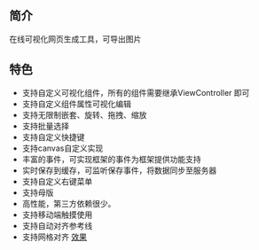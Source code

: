 ## 简介

在线可视化网页生成工具，可导出图片

## 特色
- 支持自定义可视化组件，所有的组件需要继承ViewController 即可
- 支持自定义组件属性可视化编辑
- 支持无限制嵌套、旋转、拖拽、缩放
- 支持批量选择
- 支持自定义快捷键
- 支持canvas自定义实现
- 丰富的事件，可实现框架的事件为框架提供功能支持
- 实时保存到缓存，可监听保存事件，将数据同步至服务器
- 支持自定义右键菜单
- 支持母版
- 高性能，第三方依赖很少。
- 支持移动端触摸使用
- 支持自动对齐参考线
- 支持网格对齐
[效果](https://yoyoo.vivw.org/)
